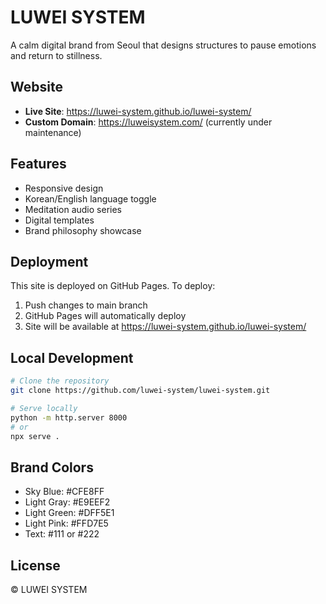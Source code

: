 # LUWEI SYSTEM

A calm digital brand from Seoul that designs structures to pause emotions and return to stillness.

## Website

- **Live Site**: https://luwei-system.github.io/luwei-system/
- **Custom Domain**: https://luweisystem.com/ (currently under maintenance)

## Features

- Responsive design
- Korean/English language toggle
- Meditation audio series
- Digital templates
- Brand philosophy showcase

## Deployment

This site is deployed on GitHub Pages. To deploy:

1. Push changes to main branch
2. GitHub Pages will automatically deploy
3. Site will be available at https://luwei-system.github.io/luwei-system/

## Local Development

```bash
# Clone the repository
git clone https://github.com/luwei-system/luwei-system.git

# Serve locally
python -m http.server 8000
# or
npx serve .
```

## Brand Colors

- Sky Blue: #CFE8FF
- Light Gray: #E9EEF2  
- Light Green: #DFF5E1
- Light Pink: #FFD7E5
- Text: #111 or #222

## License

© LUWEI SYSTEM
